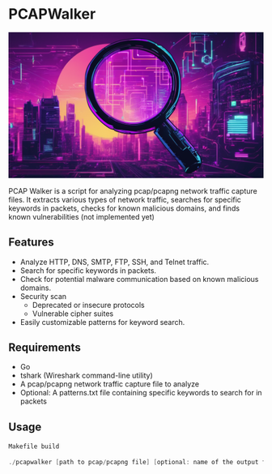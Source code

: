 # PCAPWalker

![logo](https://github.com/morebaconstrips/pcapwalker/blob/main/logo.png)

PCAP Walker is a script for analyzing pcap/pcapng network traffic capture files. It extracts various types of network traffic, searches for specific keywords in packets, checks for known malicious domains, and finds known vulnerabilities (not implemented yet)

## Features

- Analyze HTTP, DNS, SMTP, FTP, SSH, and Telnet traffic.
- Search for specific keywords in packets.
- Check for potential malware communication based on known malicious domains.
- Security scan
    - Deprecated or insecure protocols
    - Vulnerable cipher suites
- Easily customizable patterns for keyword search.

## Requirements

- Go
- tshark (Wireshark command-line utility)
- A pcap/pcapng network traffic capture file to analyze
- Optional: A patterns.txt file containing specific keywords to search for in packets

## Usage

```bash
Makefile build
```
```go
./pcapwalker [path to pcap/pcapng file] [optional: name of the output file]
```
